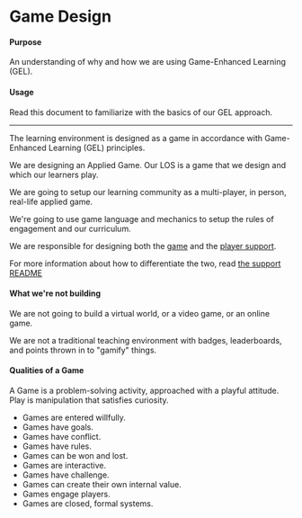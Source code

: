 # Game Design

#### Purpose
An understanding of why and how we are using Game-Enhanced Learning (GEL).

#### Usage
Read this document to familiarize with the basics of our GEL approach.

---

The learning environment is designed as a game in accordance with Game-Enhanced Learning (GEL) principles.

We are designing an Applied Game. Our LOS is a game that we design and which our learners play.

We are going to setup our learning community as a multi-player, in person, real-life applied game.

We're going to use game language and mechanics to setup the rules of engagement and our curriculum.

We are responsible for designing both the [game](../../game/README.md) and the [player support](../../support/README.md).

For more information about how to differentiate the two, read [the support README](../../support/README.md)

#### What we're not building

We are not going to build a virtual world, or a video game, or an online game.

We are not a traditional teaching environment with badges, leaderboards, and points thrown in to "gamify" things.

#### Qualities of a Game

A Game is a problem-solving activity, approached with a playful attitude. Play is manipulation that satisfies curiosity.

- Games are entered willfully.
- Games have goals.
- Games have conflict.
- Games have rules.
- Games can be won and lost.
- Games are interactive.
- Games have challenge.
- Games can create their own internal value.
- Games engage players.
- Games are closed, formal systems.
